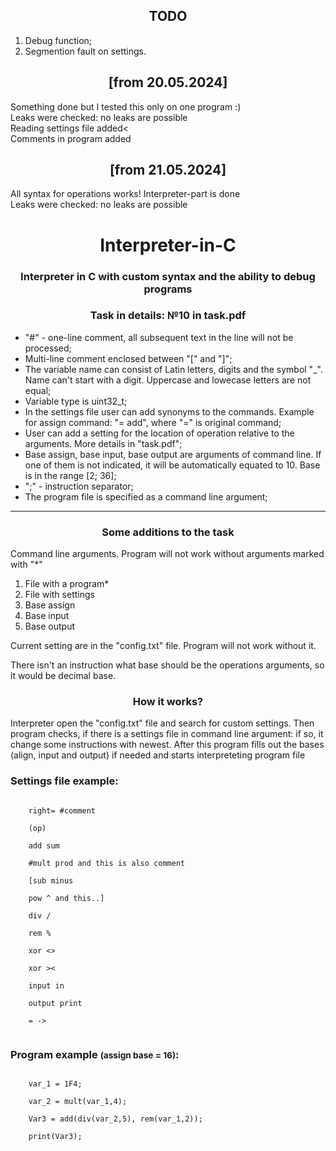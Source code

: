 <h2 align="center">TODO</h2>
<div>
    <ol>
        <li>Debug function;</li>
        <li>Segmention fault on settings.</li>
    </ol>
</div>

<h2 align="center">[from 20.05.2024]</h2>
<div>Something done but I tested this only on one program :)<br> Leaks were checked: no leaks are possible
    <br>Reading settings file added<<br>Comments in program added</div>


<h2 align="center">[from 21.05.2024]</h2>
<div>All syntax for operations works! Interpreter-part is done<br> Leaks were checked: no leaks are possible</div>

<h1 align="center">Interpreter-in-C</h1>
<h3 align="center">Interpreter in C with custom syntax and the ability to debug programs</h3>
<h3 align="center">Task in details: №10 in task.pdf</h3>

<ul>
    <li>"#" - one-line comment, all subsequent text in the line will not be processed;</li>
    <li>Multi-line comment enclosed between "[" and "]";</li>
    <li>The variable name can consist of Latin letters, digits and the symbol "_". Name can't start with a digit. Uppercase and lowecase letters are not equal;</li>
    <li>Variable type is uint32_t;</li>
    <li>In the settings file user can add synonyms to the commands. Example for assign command: "= add", where "=" is original command;</li>
    <li>User can add a setting for the location of operation relative to the arguments. More details in "task.pdf";</li>
    <li>Base assign, base input, base output are arguments of command line. If one of them is not indicated, it will be automatically equated to 10. Base is in the range [2; 36];</li>
    <li>";" - instruction separator;</li>
    <li>The program file is specified as a command line argument;</li>
</ul>
<hr>
<h3 align="center">Some additions to the task</h3>
<p>Command line arguments. Program will not work without arguments marked with "*"</p>
<ol>
    <li>File with a program*</li>
    <li>File with settings</li>
    <li>Base assign</li>
    <li>Base input</li>
    <li>Base output</li>
</ol>
<p>Current setting are in the "config.txt" file. Program will not work without it.</p>
<p>There isn't an instruction what base should be the operations arguments, so it would be decimal base.</p>

<h3 align="center">How it works?</h3>
<p>Interpreter open the "config.txt" file and search for custom settings. Then program checks, if there is a settings file in command line argument: if so, it change some instructions with newest. After this program fills out the bases (align, input and output) if needed and starts interpreteting program file</p>

<h3>Settings file example:</h3>
<code>
    right= #comment<br>
    (op)<br>
    add sum<br>
    #mult prod and this is also comment<br>
    [sub minus<br>
    pow ^ and this..]<br>
    div /<br>
    rem %<br>
    xor <><br>
    xor ><<br>
    input in<br>
    output print<br>
    = -><br>
</code>

<h3>Program example <small>(assign base = 16)</small>:</h3>
<code>
    var_1 = 1F4;<br>
    var_2 = mult(var_1,4);<br>
    Var3 = add(div(var_2,5), rem(var_1,2));<br>
    print(Var3);
</code>